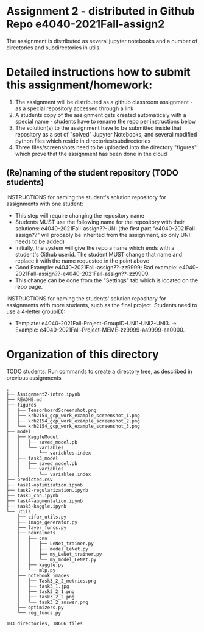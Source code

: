 # Assignment 2  - distributed in Github Repo e4040-2021Fall-assign2
The assignment is distributed as several jupyter notebooks and a number of directories and subdirectories in utils.

# Detailed instructions how to submit this assignment/homework:
1. The assignment will be distributed as a github classroom assignment - as a special repository accessed through a link
2. A students copy of the assignment gets created automaticaly with a special name - students have to rename the repo per instructions below
3. The solution(s) to the assignment have to be submitted inside that repository as a set of "solved" Jupyter Notebooks, and several modified python files which reside in directories/subdirectories
4. Three files/screenshots need to be uploaded into the directory "figures" which prove that the assignment has been done in the cloud


## (Re)naming of the student repository (TODO students) 
INSTRUCTIONS for naming the student's solution repository for assignments with one student:
* This step will require changing the repository name
* Students MUST use the following name for the repository with their solutions: e4040-2021Fall-assign??-UNI (the first part "e4040-2021Fall-assign??" will probably be inherited from the assignment, so only UNI needs to be added) 
* Initially, the system will give the repo a name which ends with a  student's Github userid. The student MUST change that name and replace it with the name requested in the point above
* Good Example: e4040-2021Fall-assign??-zz9999;   Bad example: e4040-2021Fall-assign??-e4040-2021Fall-assign??-zz9999.
* This change can be done from the "Settings" tab which is located on the repo page.

INSTRUCTIONS for naming the students' solution repository for assignments with more students, such as the final project. Students need to use a 4-letter groupID): 
* Template: e4040-2021Fall-Project-GroupID-UNI1-UNI2-UNI3. -> Example: e4040-2021Fall-Project-MEME-zz9999-aa9999-aa0000.


# Organization of this directory

TODO students: Run commands to create a directory tree, as described in previous assignments

```
.
├── Assignment2-intro.ipynb
├── README.md
├── figures
│   ├── TensorboardScreenshot.png
│   ├── krh2154_gcp_work_example_screenshot_1.png
│   ├── krh2154_gcp_work_example_screenshot_2.png
│   └── krh2154_gcp_work_example_screenshot_3.png
├── model
│   ├── KaggleModel
│   │   ├── saved_model.pb
│   │   └── variables
│   │       └── variables.index
│   ├── task3_model
│   │   ├── saved_model.pb
│   │   └── variables
│   │       └── variables.index
├── predicted.csv
├── task1-optimization.ipynb
├── task2-regularization.ipynb
├── task3_cnn.ipynb
├── task4-augmentation.ipynb
├── task5-kaggle.ipynb
└── utils
    ├── cifar_utils.py
    ├── image_generator.py
    ├── layer_funcs.py
    ├── neuralnets
    │   ├── cnn
    │   │   ├── LeNet_trainer.py
    │   │   ├── model_LeNet.py
    │   │   ├── my_LeNet_trainer.py
    │   │   └── my_model_LeNet.py
    │   ├── kaggle.py
    │   └── mlp.py
    ├── notebook_images
    │   ├── Task3_2_2_metrics.png
    │   ├── task3_1.jpg
    │   ├── task3_2_1.png
    │   ├── task3_2_2.png
    │   └── task3_2_answer.png
    ├── optimizers.py
    └── reg_funcs.py

103 directories, 18666 files
```